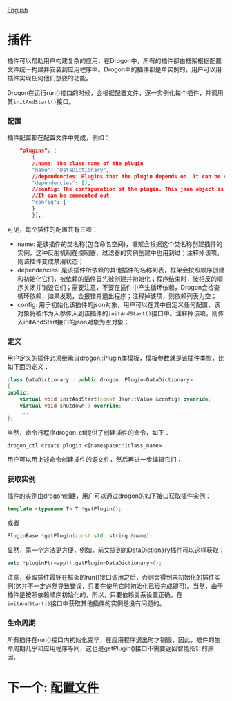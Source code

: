 [English](/ENG/ENG-10-Plugins)

# 插件

插件可以帮助用户构建复杂的应用，在Drogon中，所有的插件都由框架根据配置文件统一构建并安装到应用程序中。Drogon中的插件都是单实例的，用户可以用插件实现任何他们想要的功能。

Drogon在运行run()接口的时候，会根据配置文件，逐一实例化每个插件，并调用其`initAndStart()`接口。

### 配置

插件配置都在配置文件中完成，例如：

```json
    "plugins": [
        {
        //name: The class name of the plugin
        "name": "DataDictionary",
        //dependencies: Plugins that the plugin depends on. It can be commented out
        "dependencies": [],
        //config: The configuration of the plugin. This json object is the parameter to initialize the plugin.
        //It can be commented out
        "config": {
        }
        }],
```

可见，每个插件的配置共有三项：

* name: 是该插件的类名称(包含命名空间)，框架会根据这个类名称创建插件的实例，这种反射机制在控制器、过滤器的实例创建中也用到过；注释掉该项，则该插件变成禁用状态；
* dependencies: 是该插件所依赖的其他插件的名称列表，框架会按照顺序创建和初始化它们，被依赖的插件首先被创建并初始化；程序结束时，按相反的顺序关闭并销毁它们；需要注意，不要在插件中产生循环依赖，Drogon会检查循环依赖，如果发现，会报错并退出程序；注释掉该项，则依赖列表为空；
* config: 用于初始化该插件的json对象，用户可以在其中自定义任何配置，该对象将被作为入参传入到该插件的`initAndStart()`接口中。注释掉该项，则传入initAndStart接口的json对象为空对象；

### 定义

用户定义的插件必须继承自drogon::Plugin类模板，模板参数就是该插件类型，比如下面的定义：

```c++
class DataDictionary : public drogon::Plugin<DataDictionary>
{
public:
    virtual void initAndStart(const Json::Value &config) override;
    virtual void shutdown() override;
    ...
};
```

当然，命令行程序drogon_ctl提供了创建插件的命令，如下：

```shell
drogon_ctl create plugin <[namespace::]class_name>
```

用户可以用上述命令创建插件的源文件，然后再进一步编辑它们；

### 获取实例

插件的实例由drogon创建，用户可以通过drogon的如下接口获取插件实例：

```c++
template <typename T> T *getPlugin();
```

或者

```c++
PluginBase *getPlugin(const std::string &name);
```

显然，第一个方法更方便，例如，前文提到的DataDictionary插件可以这样获取：

```c++
auto *pluginPtr=app().getPlugin<DataDictionary>();
```

注意，获取插件最好在框架的run()接口调用之后，否则会得到未初始化的插件实例(这并不一定必然导致错误，只要在使用它时初始化已经完成即可)。当然，由于插件是按照依赖顺序初始化的，所以，只要依赖关系设置正确，在`initAndStart()`接口中获取其他插件的实例是没有问题的。

### 生命周期

所有插件在run()接口内初始化完毕，在应用程序退出时才销毁，因此，插件的生命周期几乎和应用程序等同，这也是getPlugin()接口不需要返回智能指针的原因。

# 下一个: [配置文件](/CHN/CHN-11-配置文件)
